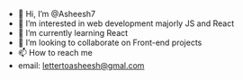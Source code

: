 - 👋 Hi, I’m @Asheesh7
- 👀 I’m interested in web development majorly JS and React
- 🌱 I’m currently learning React
- 💞️ I’m looking to collaborate on Front-end projects
- 📫 How to reach me 
- email: lettertoasheesh@gmal.com

<!---
Asheesh7/Asheesh7 is a ✨ special ✨ repository because its `README.md` (this file) appears on your GitHub profile.
You can click the Preview link to take a look at your changes.
--->
